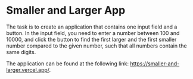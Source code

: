 # Smaller and Larger App

The task is to create an application that contains one input field and a button. In the input field, you need to enter a number between 100 and 10000, and click the button to find the first larger and the first smaller number compared to the given number, such that all numbers contain the same digits.

The application can be found at the following link: https://smaller-and-larger.vercel.app/.
